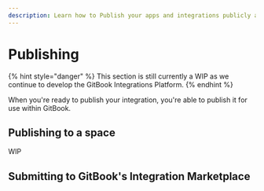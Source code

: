 ```yaml
---
description: Learn how to Publish your apps and integrations publicly and privately
---
```


# Publishing

{% hint style="danger" %}
This section is still currently a WIP as we continue to develop the GitBook Integrations Platform.
{% endhint %}

When you're ready to publish your integration, you're able to publish it for use within GitBook.

## Publishing to a space

WIP

## Submitting to GitBook's Integration Marketplace

